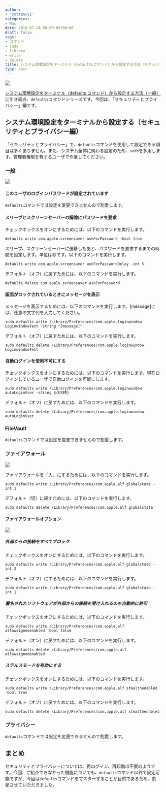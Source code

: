 ```yaml
---
author:
- '@ottanxyz'
categories:
- Mac
date: 2016-07-24 00:00:00+00:00
draft: false
tags:
- コマンド
- sudo
- library
- write
- delete
title: システム環境設定をターミナル（defaultsコマンド）から設定する方法（セキュリティとプライバシー）
type: post
---
```


![](160723-5793034aea10a.jpg)

[システム環境設定をターミナル（defaults コマンド）から設定する方法（一般）](/posts/2016/07/system-preferences-terminal-defaults-2-4643/)に引き続き、`defaults`コマンドシリーズです。今回は、「セキュリティとプライバシー」編です。

## システム環境設定をターミナルから設定する（セキュリティとプライバシー編）

「セキュリティとプライバシー」で、`defaults`コマンドを使用して設定できる項目は多くありません。また、システム全体に関わる設定のため、`sudo`を多用します。管理者権限を有するユーザで作業してください。

### 一般

![](160724-57946be7d8b72.png)

#### このユーザのログインパスワードが設定されています

`defaults`コマンドでは設定を変更できませんので割愛します。

#### スリープとスクリーンセーバーの解除にパスワードを要求

チェックボックスをオンにするためには、以下のコマンドを実行します。

    defaults write com.apple.screensaver askForPassword -bool true

スリープ、スクリーンセーバーに遷移したあと、パスワードを要求するまでの時間を設定します。単位は秒です。以下のコマンドを実行します。

    defaults write com.apple.screensaver askForPasswordDelay -int 5

デフォルト（オフ）に戻すためには、以下のコマンドを実行します。

    defaults delete com.apple.screensaver askForPassword

#### 画面がロックされているときにメッセージを表示

メッセージを表示するためには、以下のコマンドを実行します。[message]には、任意の文字列を入力してください。

    sudo defaults write /Library/Preferences/com.apple.loginwindow LoginwindowText -string "[message]"

デフォルト（オフ）に戻すためには、以下のコマンドを実行します。

    sudo defaults delete /Library/Preferences/com.apple.loginwindow LoginwindowText

#### 自動ログインを使用不可にする

チェックボックスをオンにするためには、以下のコマンドを実行します。現在ログインしているユーザで自動ログインを可能にします。

    sudo defaults write /Library/Preferences/com.apple.loginwindow autoLoginUser -string ${USER}

デフォルト（オフ）に戻すためには、以下のコマンドを実行します。

    sudo defaults delete /Library/Preferences/com.apple.loginwindow autoLoginUser

### FileVault

`defaults`コマンドでは設定を変更できませんので割愛します。

### ファイアウォール

![](160724-57946dc61cbe7.png)

ファイアウォールを「入」にするためには、以下のコマンドを実行します。

    sudo defaults write /Library/Preferences/com.apple.alf globalstate -int 1

デフォルト（切）に戻すためには、以下のコマンドを実行します。

    sudo defaults delete /Library/Preferences/com.apple.alf globalstate

#### ファイアウォールオプション

![](160724-57946e009681d.png)

##### 外部からの接続をすべてブロック

チェックボックスをオンにするためには、以下のコマンドを実行します。

    sudo defaults write /Library/Preferences/com.apple.alf globalstate -int 2

デフォルト（オフ）にするためには、以下のコマンドを実行します。

    sudo defaults write /Library/Preferences/com.apple.alf globalstate -int 1

##### 署名されたソフトウェアが外部からの接続を受け入れるのを自動的に許可

チェックボックスをオフにするためには、以下のコマンドを実行します。

    sudo defaults write /Library/Preferences/com.apple.alf allowsignedenabled -bool false

デフォルト（オン）に戻すためには、以下のコマンドを実行します。

    sudo defaults delete /Library/Preferences/com.apple.alf allowsignedenabled

##### ステルスモードを有効にする

チェックボックスをオンにするためには、以下のコマンドを実行します。

    sudo defaults write /Library/Preferences/com.apple.alf stealthenabled -bool true

デフォルト（オフ）に戻すためには、以下のコマンドを実行します。

    sudo defaults delete /Library/Preferences/com.apple.alf stealthenabled

### プライバシー

`defaults`コマンドでは設定を変更できませんので割愛します。

## まとめ

セキュリティとプライバシーについては、再ログイン、再起動は不要のようです。今回、ご紹介できなかった機能についても、`defaults`コマンド以外で設定可能ですが、今回は`defaults`コマンドをマスターすることが目的であるため、割愛させていただきました。
